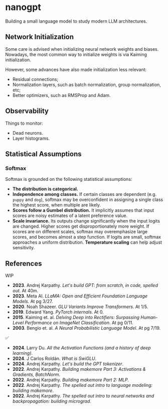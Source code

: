 # nanogpt

Building a small language model to study modern LLM architectures.

## Network Initialization

Some care is advised when initializing neural network weights and biases. Nowadays, the most common way to initialize weights is via Kaiming initialization.

However, some advances have also made initialization less relevant:

- Residual connections;
- Normalization layers, such as batch normalization, group normalization, etc;
- Better optimizers, such as RMSProp and Adam.

## Observability

Things to monitor:

- Dead neurons.
- Layer histograms.

## Statistical Assumptions

### Softmax

Softmax is grounded on the following statistical assumptions:

- **The distribution is categorical.**
- **Independence among classes.** If certain classes are dependent (e.g. `puppy` and `dog`), softmax may be overconfident in assigning a single class the highest score, when multiple are likely.
- **Scores follow a Gumbel distribution.** It implicitly assumes that input scores are noisy estimates of a latent preference value.
- **Scale invariance.** Its outputs change significantly when the input logits are changed. Higher scores get disproportionately more weight. If scores are on different scales, softmax may overemphasize large scores, and becomes almost a step function. If logits are small, softmax approaches a uniform distribution. **Temperature scaling** can help adjust sensitivity.

## References

WIP

- **2023**. Andrej Karpathy. *Let's build GPT: from scratch, in code, spelled out*. At 40m.
- **2023**. Meta AI. *LLaMA: Open and Efficient Foundation Language Models*. At pg 3/27.
- **2020**. Noah Shazeer. *GLU Variants Improve Transformers*. At 1/5.
- **2019**. Edward Yang. *PyTorch internals*. At 0.
- **2015**. Kaiming et. al. *Delving Deep into Rectifiers: Surpassing Human-Level Performance on ImageNet Classification*. At pg 0/11.
- **2003**. Bengio et. al. *A Neural Probabilistic Language Model*. At pg 7/19.

✅

- **2024**. Larry Du. *All the Activation Functions (and a history of deep learning)*.
- **2024**. J Carlos Roldán. *What is SwiGLU*.
- **2024**. Andrej Karpathy. *Let's build the GPT tokenizer*.
- **2022**. Andrej Karpathy. *Building makemore Part 3: Activations & Gradients, BatchNorm*.
- **2022**. Andrej Karpathy. *Building makemore Part 2: MLP*.
- **2022**. Andrej Karpathy. *The spelled out intro to language modeling: building makemore*.
- **2022**. Andrej Karpathy. *The spelled out intro to neural networks and backpropagation: building micrograd*.
